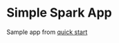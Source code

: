 # Simple Spark App

Sample app from [quick start](https://spark.apache.org/docs/latest/quick-start.html)
